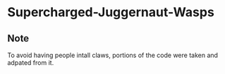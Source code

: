 # Supercharged-Juggernaut-Wasps


## Note

To avoid having people intall claws, portions of the code were taken and adpated from it.
